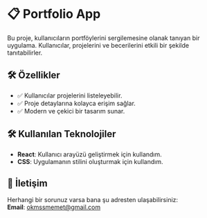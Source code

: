 # 📋 Portfolio App

Bu proje, kullanıcıların portföylerini sergilemesine olanak tanıyan bir uygulama. Kullanıcılar, projelerini ve becerilerini etkili bir şekilde tanıtabilirler.

## 🛠️ Özellikler

- ✅ Kullanıcılar projelerini listeleyebilir.
- ✅ Proje detaylarına kolayca erişim sağlar.
- ✅ Modern ve çekici bir tasarım sunar.

## 🛠️ Kullanılan Teknolojiler

- **React**: Kullanıcı arayüzü geliştirmek için kullandım.
- **CSS**: Uygulamanın stilini oluşturmak için kullandım.

## 📧 İletişim

Herhangi bir sorunuz varsa bana şu adresten ulaşabilirsiniz:  
**Email**: okmssmemet@gmail.com
